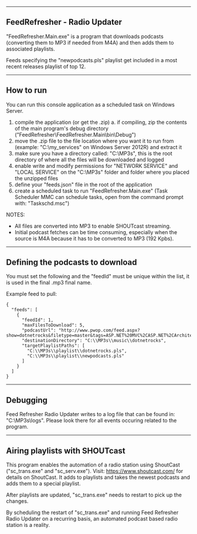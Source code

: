 ----------------------
FeedRefresher - Radio Updater
----------------------
"FeedRefresher.Main.exe" is a program that downloads podcasts (converting them to MP3 if needed from M4A) and then adds them to associated playlists. 

Feeds specifying the "newpodcasts.pls" playlist get included in a most recent releases playlist of top 12.

----------
How to run
----------
You can run this console application as a scheduled task on Windows Server. 

1. compile the application (or get the .zip)
	a. if compiling, zip the contents of the main program's debug directory ("FeedRefresher\FeedRefresher.Main\bin\Debug")
2. move the .zip file to the file location where you want it to run from (example: "C:\my_services" on Windows Server 2012R) and extract it
3. make sure you have a directory called: "C:\MP3s", this is the root directory of where all the files will be downloaded and logged
4. enable write and modify permissions for "NETWORK SERVICE" and "LOCAL SERVICE" on the "C:\MP3s" folder and folder where you placed the unzipped files
5. define your "feeds.json" file in the root of the application
5. create a scheduled task to run "FeedRefresher.Main.exe" (Task Scheduler MMC can schedule tasks, open from the command prompt with: "Taskschd.msc")

NOTES: 

- All files are converted into MP3 to enable SHOUTcast streaming.
- Initial podcast fetches can be time consuming, especially when the source is M4A because it has to be converted to MP3 (192 Kpbs).

---------------------------------
Defining the podcasts to download
---------------------------------
You must set the following and the "feedId" must be unique within the list, it is used in the final .mp3 final name.

Example feed to pull:
```
{
  "feeds": [
    {
      "feedId": 1,
      "maxFilesToDownload": 5,
      "podcastUrl": "http://www.pwop.com/feed.aspx?show=dotnetrocks&filetype=master&tags=ASP.NET%20MVC%2CASP.NET%2CArchitecture%2CAzure%2COpen%20Source%2CXamarin%2CInternet%20of%20Things",
      "destinationDirectory": "C:\\MP3s\\music\\dotnetrocks",
      "targetPlaylistPaths": [
        "C:\\MP3s\\playlist\\dotnetrocks.pls",
        "C:\\MP3s\\playlist\\newpodcasts.pls"
      ]
    }
  ]
}
```

---------
Debugging
---------
Feed Refresher Radio Updater writes to a log file that can be found in: "C:\MP3s\logs". Please look there for all events occuring related to the program.

-------------------------------
Airing playlists with SHOUTcast
-------------------------------
This program enables the automation of a radio station using ShoutCast ("sc_trans.exe" and "sc_serv.exe"). Visit: https://www.shoutcast.com/ for details on ShoutCast. It adds to playlists and takes the newest podcasts and adds them to a special playlist.

After playlists are updated, "sc_trans.exe" needs to restart to pick up the changes. 

By scheduling the restart of "sc_trans.exe" and running Feed Refresher Radio Updater on a recurring basis, an automated podcast based radio station is a reality.
